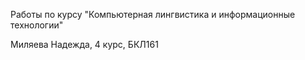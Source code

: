Работы по курсу "Компьютерная лингвистика и информационные технологии"

Миляева Надежда, 4 курс, БКЛ161
